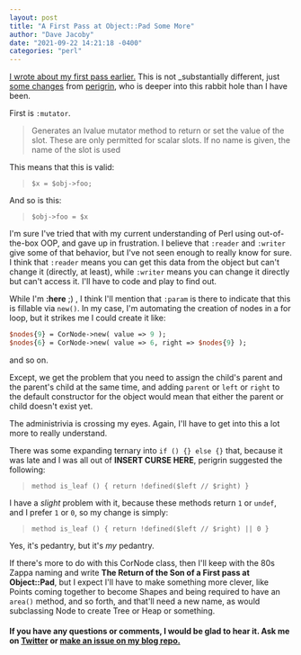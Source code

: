 ```yaml
---
layout: post
title: "A First Pass at Object::Pad Some More"
author: "Dave Jacoby"
date: "2021-09-22 14:21:18 -0400"
categories: "perl"
---
```


[I wrote about my first pass earlier.](https://jacoby.github.io/perl,oop,corinne/2021/09/08/a-first-pass-at-objectpad.html) This is not \_substantially different, just [some changes](https://gist.github.com/perigrin/58c688577b8cba24181094c1c8d132c4) from [perigrin](https://twitter.com/perigrin), who is deeper into this rabbit hole than I have been.

First is `:mutator`.

> Generates an lvalue mutator method to return or set the value of the slot. These are only permitted for scalar slots. If no name is given, the name of the slot is used

This means that this is valid:

> `$x = $obj->foo;`

And so is this:

> `$obj->foo = $x`

I'm sure I've tried that with my current understanding of Perl using out-of-the-box OOP, and gave up in frustration. I believe that `:reader` and `:writer` give some of that behavior, but I've not seen enough to really know for sure. I think that `:reader` means you can get this data from the object but can't change it (directly, at least), while `:writer` means you can change it directly but can't access it. I'll have to code and play to find out.

While I'm **:here** ;) , I think I'll mention that `:param` is there to indicate that this is fillable via `new()`. In my case, I'm automating the creation of nodes in a for loop, but it strikes me I could create it like:

```perl
$nodes{9} = CorNode->new( value => 9 );
$nodes{6} = CorNode->new( value => 6, right => $nodes{9} );
```

and so on.

Except, we get the problem that you need to assign the child's parent and the parent's child at the same time, and adding `parent` or `left` or `right` to the default constructor for the object would mean that either the parent or child doesn't exist yet.

The administrivia is crossing my eyes. Again, I'll have to get into this a lot more to really understand.

There was some expanding ternary into `if () {} else {}` that, because it was late and I was all out of **INSERT CURSE HERE**, perigrin suggested the following:

> `method is_leaf () { return !defined($left // $right) }`

I have a _slight_ problem with it, because these methods return `1` or `undef`, and I prefer `1` or `0`, so my change is simply:

> `method is_leaf () { return !defined($left // $right) || 0 }`

Yes, it's pedantry, but it's _my_ pedantry.

If there's more to do with this CorNode class, then I'll keep with the 80s Zappa naming and write **The Return of the Son of a First pass at Object::Pad**, but I expect I'll have to make something more clever, like Points coming together to become Shapes and being required to have an `area()` method, and so forth, and that'll need a new name, as would subclassing Node to create Tree or Heap or something.

#### If you have any questions or comments, I would be glad to hear it. Ask me on [Twitter](https://twitter.com/jacobydave) or [make an issue on my blog repo.](https://github.com/jacoby/jacoby.github.io)
